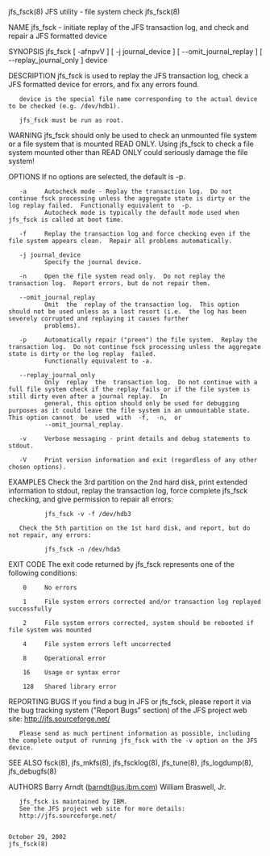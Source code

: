 jfs_fsck(8)                                                                   JFS utility - file system check                                                                  jfs_fsck(8)

NAME
       jfs_fsck - initiate replay of the JFS transaction log, and check and repair a JFS formatted device

SYNOPSIS
       jfs_fsck [ -afnpvV ] [ -j journal_device ] [ --omit_journal_replay ] [ --replay_journal_only ] device

DESCRIPTION
       jfs_fsck is used to replay the JFS transaction log, check a JFS formatted device for errors, and fix any errors found.

       device is the special file name corresponding to the actual device to be checked (e.g. /dev/hdb1).

       jfs_fsck must be run as root.

WARNING
       jfs_fsck  should  only  be  used  to check an unmounted file system or a file system that is mounted READ ONLY.  Using jfs_fsck to check a file system mounted other than READ ONLY
       could seriously damage the file system!

OPTIONS
       If no options are selected, the default is -p.

       -a     Autocheck mode - Replay the transaction log.  Do not continue fsck processing unless the aggregate state is dirty or the log replay failed.  Functionally equivalent to  -p.
              Autocheck mode is typically the default mode used when jfs_fsck is called at boot time.

       -f     Replay the transaction log and force checking even if the file system appears clean.  Repair all problems automatically.

       -j journal_device
              Specify the journal device.

       -n     Open the file system read only.  Do not replay the transaction log.  Report errors, but do not repair them.

       --omit_journal_replay
              Omit  the  replay of the transaction log.  This option should not be used unless as a last resort (i.e.  the log has been severely corrupted and replaying it causes further
              problems).

       -p     Automatically repair ("preen") the file system.  Replay the transaction log.  Do not continue fsck processing unless the aggregate state is dirty or the log replay  failed.
              Functionally equivalent to -a.

       --replay_journal_only
              Only  replay  the  transaction log.  Do not continue with a full file system check if the replay fails or if the file system is still dirty even after a journal replay.  In
              general, this option should only be used for debugging purposes as it could leave the file system in an unmountable state.  This option cannot  be  used  with  -f,  -n,  or
              --omit_journal_replay.

       -v     Verbose messaging - print details and debug statements to stdout.

       -V     Print version information and exit (regardless of any other chosen options).

EXAMPLES
       Check the 3rd partition on the 2nd hard disk, print extended information to stdout, replay the transaction log, force complete jfs_fsck checking, and give permission to repair all
       errors:

              jfs_fsck -v -f /dev/hdb3

       Check the 5th partition on the 1st hard disk, and report, but do not repair, any errors:

              jfs_fsck -n /dev/hda5

EXIT CODE
       The exit code returned by jfs_fsck represents one of the following conditions:

        0     No errors

        1     File system errors corrected and/or transaction log replayed successfully

        2     File system errors corrected, system should be rebooted if file system was mounted

        4     File system errors left uncorrected

        8     Operational error

        16    Usage or syntax error

        128   Shared library error

REPORTING BUGS
       If you find a bug in JFS or jfs_fsck, please report it via the bug tracking system ("Report Bugs" section) of the JFS project web site:
       http://jfs.sourceforge.net/

       Please send as much pertinent information as possible, including the complete output of running jfs_fsck with the -v option on the JFS device.

SEE ALSO
       fsck(8), jfs_mkfs(8), jfs_fscklog(8), jfs_tune(8), jfs_logdump(8), jfs_debugfs(8)

AUTHORS
       Barry Arndt  (barndt@us.ibm.com)
       William Braswell, Jr.

       jfs_fsck is maintained by IBM.
       See the JFS project web site for more details:
       http://jfs.sourceforge.net/

                                                                                     October 29, 2002                                                                          jfs_fsck(8)
